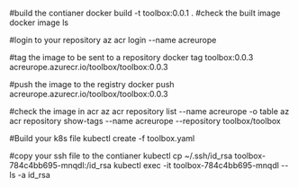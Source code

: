 #build the contianer 
docker build -t toolbox:0.0.1 .
#check the built image
docker image ls

#login to your repository 
az acr login --name acreurope 

#tag the image to be sent to a repository
docker tag toolbox:0.0.3 acreurope.azurecr.io/toolbox/toolbox:0.0.3

#push the image to the registry 
docker push acreurope.azurecr.io/toolbox/toolbox:0.0.3

#check the image in acr
az acr repository list --name acreurope -o table
az acr repository show-tags --name acreurope --repository toolbox/toolbox

#Build your k8s file
kubectl create -f toolbox.yaml

#copy your ssh file to the contianer
kubectl cp ~/.ssh/id_rsa toolbox-784c4bb695-mnqdl:/id_rsa
kubectl exec -it toolbox-784c4bb695-mnqdl -- ls -a id_rsa



